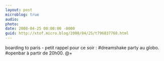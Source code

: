 ```yaml
---
layout: post
microblog: true
audio: 
photo: 
date: 2008-04-25 00:00:00 -0000
guid: http://xtof.micro.blog/2008/04/25/t796837768.html
---
```

boarding to paris - petit rappel pour ce soir : #dreamshake party au globo. #openbar à partir de 20h00. @+
